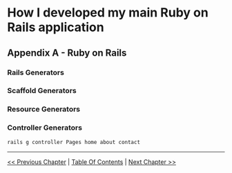 # How I developed my main Ruby on Rails application #


## Appendix A - Ruby on Rails ##


### Rails Generators ###

### Scaffold Generators ###

### Resource Generators ###


### Controller Generators ###

```bash
rails g controller Pages home about contact 
```


----------
[<< Previous Chapter](../developing_the_bergstromdomain_rails_application.md) | [Table Of Contents](../developing_the_bergstromdomain_rails_application.md) | [Next Chapter >>](../section_1_getting_started/1_1_setting_up_environment.md)
